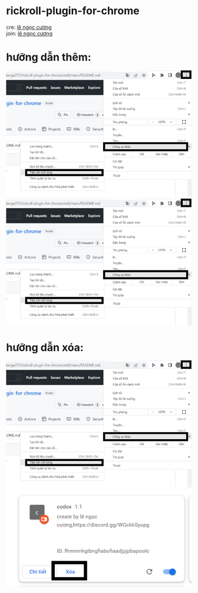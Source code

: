 # rickroll-plugin-for-chrome

cre: [lê ngọc cương](https://www.facebook.com/lengoccuong.757/)
<br />
join: [lê ngọc cương](https://discord.gg/WGckkSyupg)

# hưỡng dẫn thêm:

![alt text](imgs/-1.png)
![alt text](imgs/0.png)

# hưỡng dẫn xóa:

![alt text](imgs/-1.png)
![alt text](imgs/1.png)

